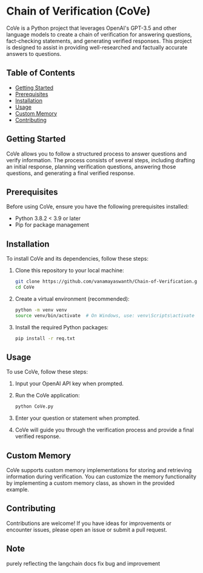 

# Chain of Verification (CoVe)

CoVe is a Python project that leverages OpenAI's GPT-3.5 and other language models to create a chain of verification for answering questions, fact-checking statements, and generating verified responses. This project is designed to assist in providing well-researched and factually accurate answers to questions.

## Table of Contents

- [Getting Started](#getting-started)
- [Prerequisites](#prerequisites)
- [Installation](#installation)
- [Usage](#usage)
- [Custom Memory](#custom-memory)
- [Contributing](#contributing)


## Getting Started

CoVe allows you to follow a structured process to answer questions and verify information. The process consists of several steps, including drafting an initial response, planning verification questions, answering those questions, and generating a final verified response.

## Prerequisites

Before using CoVe, ensure you have the following prerequisites installed:

- Python 3.8.2 < 3.9 or later 
- Pip for package management

## Installation

To install CoVe and its dependencies, follow these steps:

1. Clone this repository to your local machine:

   ```bash
   git clone https://github.com/vanamayaswanth/Chain-of-Verification.git
   cd CoVe
   ```

2. Create a virtual environment (recommended):

   ```bash
   python -m venv venv
   source venv/bin/activate  # On Windows, use: venv\Scripts\activate
   ```

3. Install the required Python packages:

   ```bash
   pip install -r req.txt
   ```

## Usage

To use CoVe, follow these steps:

1. Input your OpenAI API key when prompted.

2. Run the CoVe application:

   ```bash
   python CoVe.py
   ```

3. Enter your question or statement when prompted.

4. CoVe will guide you through the verification process and provide a final verified response.

## Custom Memory

CoVe supports custom memory implementations for storing and retrieving information during verification. You can customize the memory functionality by implementing a custom memory class, as shown in the provided example.

## Contributing

Contributions are welcome! If you have ideas for improvements or encounter issues, please open an issue or submit a pull request.


## Note


purely reflecting the langchain docs fix bug and improvement




